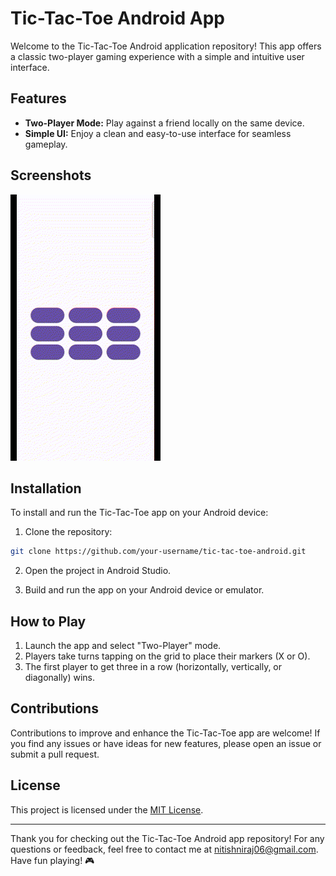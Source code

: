 # Tic-Tac-Toe Android App


Welcome to the Tic-Tac-Toe Android application repository! This app offers a classic two-player gaming experience with a simple and intuitive user interface.

## Features

- **Two-Player Mode:** Play against a friend locally on the same device.
- **Simple UI:** Enjoy a clean and easy-to-use interface for seamless gameplay.

## Screenshots

![Tic-Tac-Toe App Screenshots](https://github.com/nitish-niraj/tic-tac-toe/blob/main/tic-tac-toe.gif)

## Installation

To install and run the Tic-Tac-Toe app on your Android device:

1. Clone the repository:

```bash
git clone https://github.com/your-username/tic-tac-toe-android.git
```

2. Open the project in Android Studio.

3. Build and run the app on your Android device or emulator.

## How to Play

1. Launch the app and select "Two-Player" mode.
2. Players take turns tapping on the grid to place their markers (X or O).
3. The first player to get three in a row (horizontally, vertically, or diagonally) wins.

## Contributions

Contributions to improve and enhance the Tic-Tac-Toe app are welcome! If you find any issues or have ideas for new features, please open an issue or submit a pull request.

## License

This project is licensed under the [MIT License](LICENSE).

---

Thank you for checking out the Tic-Tac-Toe Android app repository! For any questions or feedback, feel free to contact me at nitishniraj06@gmail.com. Have fun playing! 🎮
